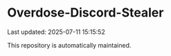 # Overdose-Discord-Stealer

Last updated: 2025-07-11 15:15:52

This repository is automatically maintained.
